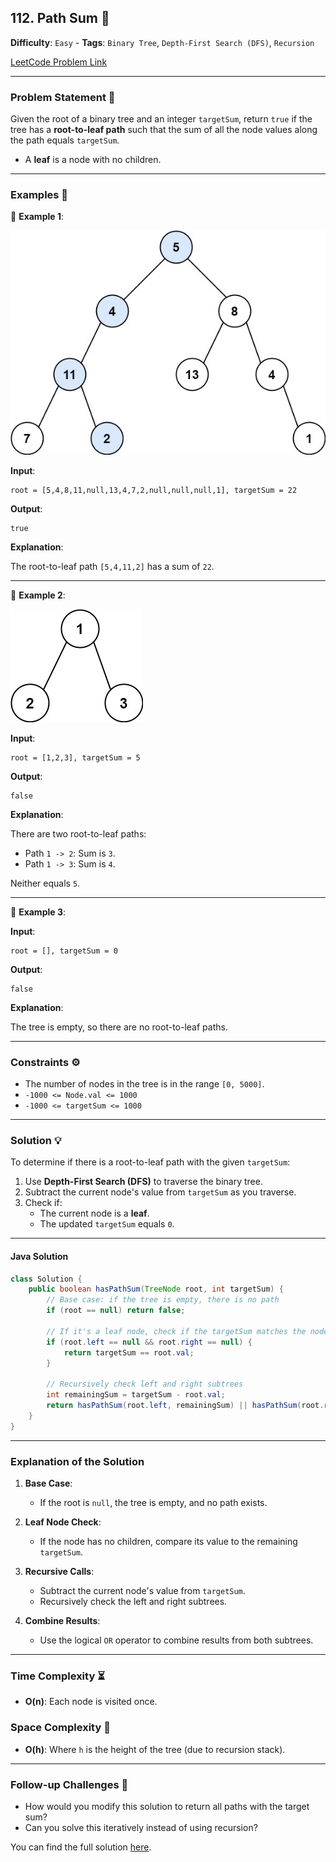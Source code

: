 ## 112. Path Sum 🔗

**Difficulty**: `Easy` - **Tags**: `Binary Tree`, `Depth-First Search (DFS)`, `Recursion`

[LeetCode Problem Link](https://leetcode.com/problems/path-sum/)

---

### Problem Statement 📜

Given the root of a binary tree and an integer `targetSum`, return `true` if the tree has a **root-to-leaf path** such that the sum of all the node values along the path equals `targetSum`.

- A **leaf** is a node with no children.

---

### Examples 🌟

🔹 **Example 1**:

![](pathsum1.jpg)

**Input**:

```plaintext
root = [5,4,8,11,null,13,4,7,2,null,null,null,1], targetSum = 22
```

**Output**:

```plaintext
true
```

**Explanation**:

The root-to-leaf path `[5,4,11,2]` has a sum of `22`.

---

🔹 **Example 2**:

![](pathsum2.jpg)

**Input**:

```plaintext
root = [1,2,3], targetSum = 5
```

**Output**:

```plaintext
false
```

**Explanation**:

There are two root-to-leaf paths:
- Path `1 -> 2`: Sum is `3`.
- Path `1 -> 3`: Sum is `4`.

Neither equals `5`.

---

🔹 **Example 3**:

**Input**:

```plaintext
root = [], targetSum = 0
```

**Output**:

```plaintext
false
```

**Explanation**:

The tree is empty, so there are no root-to-leaf paths.

---

### Constraints ⚙️

- The number of nodes in the tree is in the range `[0, 5000]`.
- `-1000 <= Node.val <= 1000`
- `-1000 <= targetSum <= 1000`

---

### Solution 💡

To determine if there is a root-to-leaf path with the given `targetSum`:
1. Use **Depth-First Search (DFS)** to traverse the binary tree.
2. Subtract the current node's value from `targetSum` as you traverse.
3. Check if:
   - The current node is a **leaf**.
   - The updated `targetSum` equals `0`.

---

#### Java Solution

```java
class Solution {
    public boolean hasPathSum(TreeNode root, int targetSum) {
        // Base case: if the tree is empty, there is no path
        if (root == null) return false;

        // If it's a leaf node, check if the targetSum matches the node's value
        if (root.left == null && root.right == null) {
            return targetSum == root.val;
        }

        // Recursively check left and right subtrees
        int remainingSum = targetSum - root.val;
        return hasPathSum(root.left, remainingSum) || hasPathSum(root.right, remainingSum);
    }
}
```

---

### Explanation of the Solution

1. **Base Case**:
   - If the root is `null`, the tree is empty, and no path exists.

2. **Leaf Node Check**:
   - If the node has no children, compare its value to the remaining `targetSum`.

3. **Recursive Calls**:
   - Subtract the current node's value from `targetSum`.
   - Recursively check the left and right subtrees.

4. **Combine Results**:
   - Use the logical `OR` operator to combine results from both subtrees.

---

### Time Complexity ⏳

- **O(n)**: Each node is visited once.

### Space Complexity 💾

- **O(h)**: Where `h` is the height of the tree (due to recursion stack).

---

### Follow-up Challenges 🧐

- How would you modify this solution to return all paths with the target sum?
- Can you solve this iteratively instead of using recursion?

You can find the full solution [here](Solution.java).